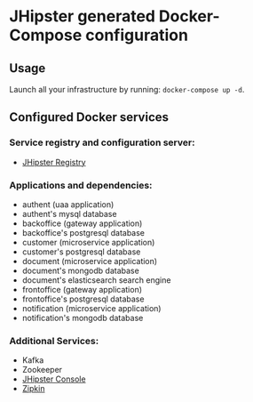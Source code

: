 # JHipster generated Docker-Compose configuration

## Usage

Launch all your infrastructure by running: `docker-compose up -d`.

## Configured Docker services

### Service registry and configuration server:
- [JHipster Registry](http://localhost:8761)

### Applications and dependencies:
- authent (uaa application)
- authent's mysql database
- backoffice (gateway application)
- backoffice's postgresql database
- customer (microservice application)
- customer's postgresql database
- document (microservice application)
- document's mongodb database
- document's elasticsearch search engine
- frontoffice (gateway application)
- frontoffice's postgresql database
- notification (microservice application)
- notification's mongodb database

### Additional Services:

- Kafka
- Zookeeper
- [JHipster Console](http://localhost:5601)
- [Zipkin](http://localhost:9411)
